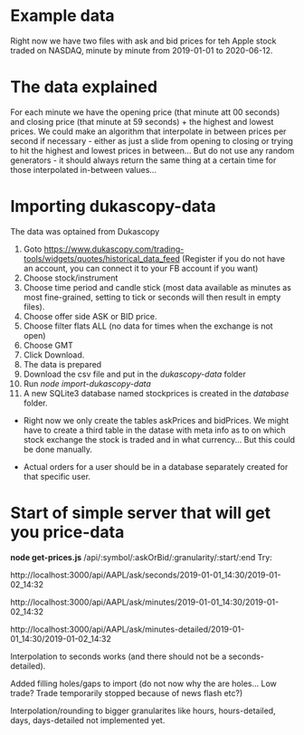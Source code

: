 # Example data
Right now we have two files with ask and bid prices for teh Apple stock traded on NASDAQ, minute by minute from 2019-01-01 to 2020-06-12.

# The data explained
For each minute we have the opening price (that minute att 00 seconds) and closing price (that minute at 59 seconds) + the highest and lowest prices. We could make an algorithm that interpolate in between prices per second if necessary - either as just a slide from opening to closing or trying to hit the highest and lowest prices in between... But do not use any random generators - it should always return the same thing at a certain time for those interpolated in-between values...

# Importing dukascopy-data
The data was optained from Dukascopy
1. Goto https://www.dukascopy.com/trading-tools/widgets/quotes/historical_data_feed
   (Register if you do not have an account, you can connect it to your FB account if you want)
2. Choose stock/instrument
3. Choose time period and candle stick (most data available as minutes as most fine-grained, setting to tick or seconds will then result in empty files).
4. Choose offer side ASK or BID price.
5. Choose filter flats ALL (no data for times when the exchange is not open)
6. Choose GMT
7. Click Download.
8. The data is prepared
9. Download the csv file and put in the *dukascopy-data* folder
10. Run *node import-dukascopy-data*
11. A new SQLite3 database named stockprices is created in the *database* folder.

* Right now we only create the tables askPrices and bidPrices. We might have to create a third table in the datase with meta info as to on which stock exchange the stock is traded and in what currency... But this could be done manually.

* Actual orders for a user should be in a database separately created for that specific user.


# Start of simple server that will get you price-data
**node get-prices.js**
/api/:symbol/:askOrBid/:granularity/:start/:end
Try:

http://localhost:3000/api/AAPL/ask/seconds/2019-01-01_14:30/2019-01-02_14:32

http://localhost:3000/api/AAPL/ask/minutes/2019-01-01_14:30/2019-01-02_14:32

http://localhost:3000/api/AAPL/ask/minutes-detailed/2019-01-01_14:30/2019-01-02_14:32

Interpolation to seconds works (and there should not be a seconds-detailed).

Added filling holes/gaps to import (do not now why the are holes... Low trade? Trade temporarily stopped because of news flash etc?)

Interpolation/rounding to bigger granularites like hours, hours-detailed, days, days-detailed not implemented yet.

